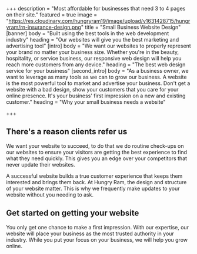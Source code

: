 +++
description = "Most affordable for businesses that need 3 to 4 pages on their site."
featured = true
image = "https://res.cloudinary.com/hungryram19/image/upload/v1631428715/hungryram/rn-insurance-design.png"
title = "Small Business Website Design"
[banner]
body = "Built using the best tools in the web development industry"
heading = "Our websites will give you the best marketing and advertising tool"
[intro]
body = "We want our websites to properly represent your brand no matter your business size. Whether you're in the beauty, hospitality, or service business, our responsive web design will help you reach more customers from any device."
heading = "The best web design service for your business"
[second_intro]
body = "As a business owner, we want to leverage as many tools as we can to grow our business. A website is the most powerful tool to market and advertise your business. Don't get a website with a bad design, show your customers that you care for your online presence. It's your business' first impression on a new and existing customer."
heading = "Why your small business needs a website"

+++
## There's a reason clients refer us

We want your website to succeed, to do that we do routine check-ups on our websites to ensure your visitors are getting the best experience to find what they need quickly. This gives you an edge over your competitors that never update their websites.

A successful website builds a true customer experience that keeps them interested and brings them back. At Hungry Ram, the design and structure of your website matter. This is why we frequently make updates to your website without you needing to ask.

## Get started on getting your website

You only get one chance to make a first impression. With our expertise, our website will place your business as the most trusted authority in your industry. While you put your focus on your business, we will help you grow online.